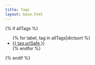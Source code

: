 ```yaml
---
title: Tags
layout: base.html
---
```


{% if allTags %}
  <ul>
  {% for label, tag in allTags|dictsort %}
    <li><a href="/tags/{{ tag.urlSafe }}/">{{ tag.urlSafe }}</a></li>
  {% endfor %}
  </ul>
{% endif %}
